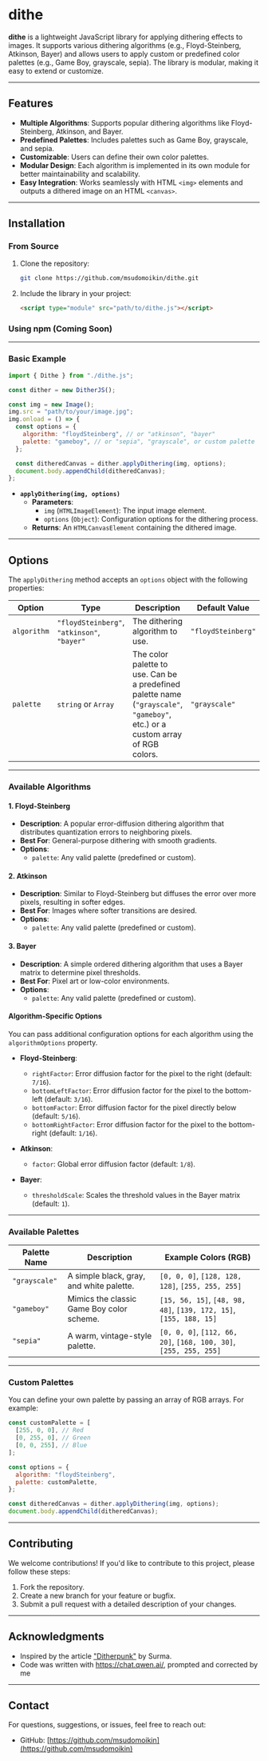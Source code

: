 # **dithe**

**dithe** is a lightweight JavaScript library for applying dithering effects to images. It supports various dithering algorithms (e.g., Floyd-Steinberg, Atkinson, Bayer) and allows users to apply custom or predefined color palettes (e.g., Game Boy, grayscale, sepia). The library is modular, making it easy to extend or customize.

---

## **Features**

- **Multiple Algorithms**: Supports popular dithering algorithms like Floyd-Steinberg, Atkinson, and Bayer.
- **Predefined Palettes**: Includes palettes such as Game Boy, grayscale, and sepia.
- **Customizable**: Users can define their own color palettes.
- **Modular Design**: Each algorithm is implemented in its own module for better maintainability and scalability.
- **Easy Integration**: Works seamlessly with HTML `<img>` elements and outputs a dithered image on an HTML `<canvas>`.

---

## **Installation**

### **From Source**
1. Clone the repository:
   ```bash
   git clone https://github.com/msudomoikin/dithe.git
   ```
2. Include the library in your project:
   ```html
   <script type="module" src="path/to/dithe.js"></script>
   ```

### **Using npm (Coming Soon)**

---

### **Basic Example**

```javascript
import { Dithe } from "./dithe.js";

const dither = new DitherJS();

const img = new Image();
img.src = "path/to/your/image.jpg";
img.onload = () => {
  const options = {
    algorithm: "floydSteinberg", // or "atkinson", "bayer"
    palette: "gameboy", // or "sepia", "grayscale", or custom palette
  };

  const ditheredCanvas = dither.applyDithering(img, options);
  document.body.appendChild(ditheredCanvas);
};
```
- **`applyDithering(img, options)`**
  - **Parameters**:
    - `img` (`HTMLImageElement`): The input image element.
    - `options` (`Object`): Configuration options for the dithering process.
  - **Returns**: An `HTMLCanvasElement` containing the dithered image.
---

## **Options**

The `applyDithering` method accepts an `options` object with the following properties:

| Option       | Type             | Description                                                                                   | Default Value |
|--------------|------------------|-----------------------------------------------------------------------------------------------|---------------|
| `algorithm`  | `"floydSteinberg"`, `"atkinson"`, `"bayer"` | The dithering algorithm to use.                                                               | `"floydSteinberg"` |
| `palette`    | `string` or `Array` | The color palette to use. Can be a predefined palette name (`"grayscale"`, `"gameboy"`, etc.) or a custom array of RGB colors. | `"grayscale"` |

---

### **Available Algorithms**

#### **1. Floyd-Steinberg**
- **Description**: A popular error-diffusion dithering algorithm that distributes quantization errors to neighboring pixels.
- **Best For**: General-purpose dithering with smooth gradients.
- **Options**:
  - `palette`: Any valid palette (predefined or custom).

#### **2. Atkinson**
- **Description**: Similar to Floyd-Steinberg but diffuses the error over more pixels, resulting in softer edges.
- **Best For**: Images where softer transitions are desired.
- **Options**:
  - `palette`: Any valid palette (predefined or custom).

#### **3. Bayer**
- **Description**: A simple ordered dithering algorithm that uses a Bayer matrix to determine pixel thresholds.
- **Best For**: Pixel art or low-color environments.
- **Options**:
  - `palette`: Any valid palette (predefined or custom).

#### **Algorithm-Specific Options**

You can pass additional configuration options for each algorithm using the `algorithmOptions` property.

- **Floyd-Steinberg**:
  - `rightFactor`: Error diffusion factor for the pixel to the right (default: `7/16`).
  - `bottomLeftFactor`: Error diffusion factor for the pixel to the bottom-left (default: `3/16`).
  - `bottomFactor`: Error diffusion factor for the pixel directly below (default: `5/16`).
  - `bottomRightFactor`: Error diffusion factor for the pixel to the bottom-right (default: `1/16`).

- **Atkinson**:
  - `factor`: Global error diffusion factor (default: `1/8`).

- **Bayer**:
  - `thresholdScale`: Scales the threshold values in the Bayer matrix (default: `1`).



---

### **Available Palettes**

| Palette Name   | Description                                                                                     | Example Colors (RGB)                          |
|----------------|-------------------------------------------------------------------------------------------------|-----------------------------------------------|
| `"grayscale"`  | A simple black, gray, and white palette.                                                        | `[0, 0, 0]`, `[128, 128, 128]`, `[255, 255, 255]` |
| `"gameboy"`    | Mimics the classic Game Boy color scheme.                                                       | `[15, 56, 15]`, `[48, 98, 48]`, `[139, 172, 15]`, `[155, 188, 15]` |
| `"sepia"`      | A warm, vintage-style palette.                                                                  | `[0, 0, 0]`, `[112, 66, 20]`, `[168, 100, 30]`, `[255, 255, 255]` |

---

### **Custom Palettes**

You can define your own palette by passing an array of RGB arrays. For example:

```javascript
const customPalette = [
  [255, 0, 0], // Red
  [0, 255, 0], // Green
  [0, 0, 255], // Blue
];

const options = {
  algorithm: "floydSteinberg",
  palette: customPalette,
};

const ditheredCanvas = dither.applyDithering(img, options);
document.body.appendChild(ditheredCanvas);
```
---

## **Contributing**

We welcome contributions! If you'd like to contribute to this project, please follow these steps:

1. Fork the repository.
2. Create a new branch for your feature or bugfix.
3. Submit a pull request with a detailed description of your changes.

---

## **Acknowledgments**

- Inspired by the article ["Ditherpunk"](https://surma.dev/things/ditherpunk/) by Surma.
- Code was written with https://chat.qwen.ai/, prompted and corrected by me

---

## **Contact**

For questions, suggestions, or issues, feel free to reach out:

- GitHub: [https://github.com/msudomoikin](https://github.com/msudomoikin)
